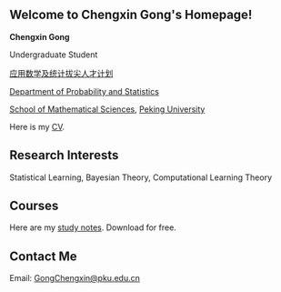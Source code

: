 ## Welcome to Chengxin Gong's Homepage!

**Chengxin Gong**

Undergraduate Student

[应用数学及统计拔尖人才计划](https://www.math.pku.edu.cn/amel/)

[Department of Probability and Statistics](https://www.stat.pku.edu.cn/)

[School of Mathematical Sciences](https://www.math.pku.edu.cn/), [Peking University](https://www.pku.edu.cn/)

Here is my [CV](https://wqgcx.github.io/CV.pdf).

## Research Interests

Statistical Learning, Bayesian Theory, Computational Learning Theory

## Courses

Here are my [study notes](https://wqgcx.github.io/courses/). Download for free.

## Contact Me

Email: GongChengxin@pku.edu.cn
